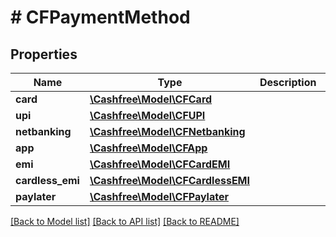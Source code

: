 # # CFPaymentMethod

## Properties

Name | Type | Description | Notes
------------ | ------------- | ------------- | -------------
**card** | [**\Cashfree\Model\CFCard**](CFCard.md) |  |
**upi** | [**\Cashfree\Model\CFUPI**](CFUPI.md) |  |
**netbanking** | [**\Cashfree\Model\CFNetbanking**](CFNetbanking.md) |  |
**app** | [**\Cashfree\Model\CFApp**](CFApp.md) |  |
**emi** | [**\Cashfree\Model\CFCardEMI**](CFCardEMI.md) |  | [optional]
**cardless_emi** | [**\Cashfree\Model\CFCardlessEMI**](CFCardlessEMI.md) |  |
**paylater** | [**\Cashfree\Model\CFPaylater**](CFPaylater.md) |  |

[[Back to Model list]](../../README.md#models) [[Back to API list]](../../README.md#endpoints) [[Back to README]](../../README.md)
